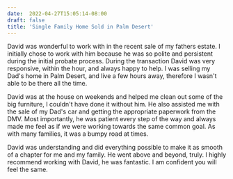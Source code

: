 ```yaml
---
date:  2022-04-27T15:05:14-08:00
draft: false
title: 'Single Family Home Sold in Palm Desert'
---
```


David was wonderful to work with in the recent sale of my fathers estate. I initially chose to work with him because he was so polite and persistent during the initial probate process. During the transaction David was very responsive, within the hour, and always happy to help. I was selling my Dad's home in Palm Desert, and live a few hours away, therefore I wasn't able to be there all the time. 

David was at the house on weekends and helped me clean out some of the big furniture, I couldn't have done it without him. He also assisted me with the sale of my Dad's car and getting the appropriate paperwork from the DMV.  Most importantly, he was patient every step of the way and always made me feel as if we were working towards the same common goal. As with many families, it was a bumpy road at times. 

David was understanding and did everything possible to make it as smooth of a chapter for me and my family. He went above and beyond, truly. I highly recommend working with David, he was fantastic.  I am confident you will feel the same.
